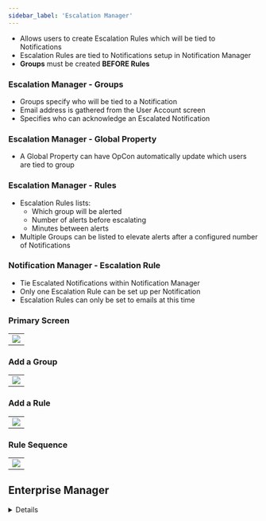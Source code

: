 ```yaml
---
sidebar_label: 'Escalation Manager'
---
```


* Allows users to create Escalation Rules which will be tied to Notifications
* Escalation Rules are tied to Notifications setup in Notification Manager
* **Groups** must be created **BEFORE Rules**

### Escalation Manager - Groups

* Groups specify who will be tied to a Notification
* Email address is gathered from the User Account screen
* Specifies who can acknowledge an Escalated Notification

### Escalation Manager - Global Property

* A Global Property can have OpCon automatically update which users are tied to group

### Escalation Manager - Rules

* Escalation Rules lists:
    * Which group will be alerted
    * Number of alerts before escalating
    * Minutes between alerts
* Multiple Groups can be listed to elevate alerts after a configured number of Notifications

### Notification Manager - Escalation Rule

* Tie Escalated Notifications within Notification Manager
* Only one Escalation Rule can be set up per Notification
* Escalation Rules can only be set to emails at this time

### Primary Screen

||
|--------------------|
|![](/imgbasic/sm-escalation-manager-main.png)|

### Add a Group

||
|--------------------|
|![](/imgbasic/sm-escalation-manager-group.png)|

### Add a Rule

||
|--------------------|
|![](/imgbasic/sm-escalation-rule-add.png)|

### Rule Sequence

||
|--------------------|
|![](/imgbasic/sm-escalation-rule-sequence.png)|

## Enterprise Manager

<details>

#### Selection Screen

||
|------------------------------------|
|![](/imgbasic/326.png)|

#### Add a Group

||
|----------------------------------|
|![](/imgbasic/328.png)|

#### Rule Sequence

||
|---------------------------|
|![](/imgbasic/329.png)|

#### Definitions/Descriptions

||
|---------------------------------------|
|![](/imgbasic/330.png)|


#### Escalation Acknowledgement (Enterprise Manager)

* Once Escalation is triggered, any User tied to an Escalation Group must Acknowledge it to stop the Escalation Cycle
* End Alert in **Escalation Acknowledgement** screen
* A Symbol will appear in bottom of Enterprise Manager near the SAM Pulse, showing how many Notifications are being Escalated

||
|---------------------------|
|![](/imgbasic/331.png)     |

||
|---------------------------|
|![](/imgbasic/332.png)|
 
#### Escalation Alert Icon in Tooltip Bar

||
|-------------------------------|
|![](/imgbasic/333.png)|

</details>